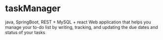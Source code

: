 # taskManager
java, SpringBoot, REST + MySQL  + react Web application that helps you manage your to-do list by writing, tracking, and updating the due dates and status of your tasks
